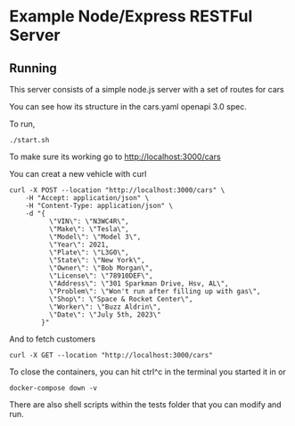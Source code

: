 # Example Node/Express RESTFul Server

## Running
This server consists of a simple node.js server with a set of routes for cars


You can see how its structure in the cars.yaml openapi 3.0 spec. 

To run, 
```shell
./start.sh
```

To make sure its working go to [http://localhost:3000/cars](http://localhost:3000/cars)

You can creat a new vehicle with curl 
```shell
curl -X POST --location "http://localhost:3000/cars" \
    -H "Accept: application/json" \
    -H "Content-Type: application/json" \
    -d "{
          \"VIN\": \"N3WC4R\",
          \"Make\": \"Tesla\",
          \"Model\": \"Model 3\",
          \"Year\": 2021,
          \"Plate\": \"L3G0\",
          \"State\": \"New York\",
          \"Owner\": \"Bob Morgan\",
          \"License\": \"78910DEF\",
          \"Address\": \"301 Sparkman Drive, Hsv, AL\",
          \"Problem\": \"Won't run after filling up with gas\",
          \"Shop\": \"Space & Rocket Center\",
          \"Worker\": \"Buzz Aldrin\",
          \"Date\": \"July 5th, 2023\"
        }"

```

And to fetch customers
```shell
curl -X GET --location "http://localhost:3000/cars"
```

To close the containers, you can hit ctrl^c in the terminal you started it in or 
```shell
docker-compose down -v 
```

There are also shell scripts within the tests folder that you can modify and run.
